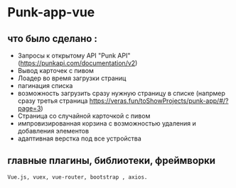 # Punk-app-vue

## что было сделано :
 - Запросы к открытому API "Punk API" (https://punkapi.com/documentation/v2)
 - Вывод карточек с пивом
 - Лоадер во время загрузки страниц
 - пагинация списка 
 - возможность загрузить сразу нужную страницу в списке
   (напрмер сразу третья страница https://veras.fun/toShowProjects/punk-app/#/?page=3)
 - Страница со случайной карточкой с пивом 
 - импровизированная корзина с возможностью удаления и добавления элементов
 - адаптивная верстка под все устройства
## главные плагины, библиотеки, фреймворки
    Vue.js, vuex, vue-router, bootstrap , axios.

